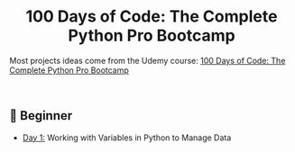 <h1 align="center">100 Days of Code: The Complete Python Pro Bootcamp</h1>

Most projects ideas come from the Udemy course: [100 Days of Code: The Complete Python Pro Bootcamp](https://www.udemy.com/course/100-days-of-code/)

<br>

## 🔰 Beginner 

- [Day 1:](https://github.com/phillipai/100-days-of-code-python/tree/main/day01) Working with Variables in Python to Manage Data
